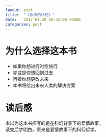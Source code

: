 ```yaml
---
layout: post
title:  "《永恒的终结》"
date:   2017-01-20 00:32:00 +0800
categories: post
---
```

# 为什么选择这本书
 * 如果你想进行时空旅行
 * 亦或是你想回到过去
 * 再者你想更改未来
 * 本书将给出未来人类的解决方案

# 读后感
本以为这本书描写的是在科幻背景下的爱情故事，  
读完后才明白，原来是爱情故事下的科幻哲学。  
